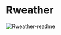 # Rweather
![Rweather-readme](https://github.com/RevatiGoyal22/Rweather/assets/101937130/bed2e64b-b856-49db-8708-3f18c022b23a)
